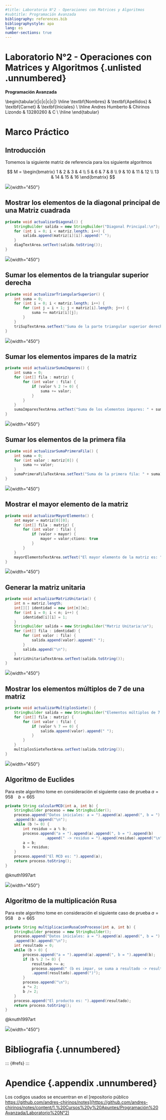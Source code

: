 ```yaml
---
#title: Laboratorio N°2 - Operaciones con Matrices y Algoritmos
#subtitle: Programación Avanzada
bibliography: references.bib
bibliographystyle: apa
lang: es
number-sections: true
---
```


# Laboratorio N°2 - Operaciones con Matrices y Algoritmos {.unlisted .unnumbered}

**Programación Avanzada**

\begin{tabular}{|c|c|c|c|}
\hline
\textbf{Nombres} & \textbf{Apellidos} & \textbf{Carnet} & \textbf{Iniciales} \\
\hline
Andres Humberto & Chirinos Lizondo & 13280260 & C \\
\hline
\end{tabular}

# Marco Práctico

## Introducción

Tomemos la siguiente matriz de referencia para los siguiente algoritmos

$$
M = \begin{bmatrix}
1 & 2 & 3 & 4 \\
5 & 6 & 7 & 8 \\
9 & 10 & 11 & 12 \\
13 & 14 & 15 & 16
\end{bmatrix}
$$

![](images/paste-1.png){width="450"}

## Mostrar los elementos de la diagonal principal de una Matriz cuadrada

``` java
private void actualizarDiagonal() {
    StringBuilder salida = new StringBuilder("Diagonal Principal:\n");
    for (int i = 0; i < matriz.length; i++) {
        salida.append(matriz[i][i]).append(" ");
    }
    diagTextArea.setText(salida.toString());
}
```

![](images/paste-2.png){width="450"}

## Sumar los elementos de la triangular superior derecha

``` java
private void actualizarTriangularSuperior() {
    int suma = 0;
    for (int i = 0; i < matriz.length; i++) {
        for (int j = i + 1; j < matriz[i].length; j++) {
            suma += matriz[i][j];
        }
    }
    triSupTextArea.setText("Suma de la parte triangular superior derecha: " + suma);
}
```

![](images/paste-4.png){width="450"}

## Sumar los elementos impares de la matriz

``` java
private void actualizarSumaImpares() {
    int suma = 0;
    for (int[] fila : matriz) {
        for (int valor : fila) {
            if (valor % 2 != 0) {
                suma += valor;
            }
        }
    }
    sumaImparesTextArea.setText("Suma de los elementos impares: " + suma);
}
```

![](images/paste-5.png){width="450"}

## Sumar los elementos de la primera fila

``` java
private void actualizarSumaPrimeraFila() {
    int suma = 0;
    for (int valor : matriz[0]) {
        suma += valor;
    }
    sumaPrimeraFilaTextArea.setText("Suma de la primera fila: " + suma);
}
```

![](images/paste-6.png){width="450"}

## Mostrar el mayor elemento de la matriz

``` java
private void actualizarMayorElemento() {
    int mayor = matriz[0][0];
    for (int[] fila : matriz) {
        for (int valor : fila) {
            if (valor > mayor) {
                mayor = valor;ctions: true
            }
        }
    }
    mayorElementoTextArea.setText("El mayor elemento de la matriz es: " + mayor);
}
```

![](images/paste-7.png){width="450"}

## Generar la matriz unitaria

``` java
private void actualizarMatrizUnitaria() {
    int n = matriz.length;
    int[][] identidad = new int[n][n];
    for (int i = 0; i < n; i++) {
        identidad[i][i] = 1;
    }
    StringBuilder salida = new StringBuilder("Matriz Unitaria:\n");
    for (int[] fila : identidad) {
        for (int valor : fila) {
            salida.append(valor).append(" ");
        }
        salida.append("\n");
    }
    matrizUnitariaTextArea.setText(salida.toString());
}
```

![](images/paste-8.png){width="450"}

## Mostrar los elementos múltiplos de 7 de una matriz

``` java
private void actualizarMultiplosSiete() {
    StringBuilder salida = new StringBuilder("Elementos múltiplos de 7:\n");
    for (int[] fila : matriz) {
        for (int valor : fila) {
            if (valor % 7 == 0) {
                salida.append(valor).append(" ");
            }
        }
    }
    multiplosSieteTextArea.setText(salida.toString());
}
```

![](images/paste-9.png){width="450"}

## Algoritmo de Euclides

Para este algoritmo tome en consideración el siguiente caso de prueba $a = 958 \quad b = 665$

``` java
private String calcularMCD(int a, int b) {
    StringBuilder proceso = new StringBuilder();
    proceso.append("Datos iniciales: a = ").append(a).append(", b = ")
    .append(b).append("\n");
    while (b != 0) {
        int residuo = a % b;
        proceso.append("a = ").append(a).append(", b = ").append(b)
                  .append(" -> residuo = ").append(residuo).append("\n");
        a = b;
        b = residuo;
    }
    proceso.append("El MCD es: ").append(a);
    return proceso.toString();
}
```

@knuth1997art

![](images/paste-10.png){width="450"}

## Algoritmo de la multiplicación Rusa

Para este algoritmo tome en consideración el siguiente caso de prueba $a = 958 \quad b = 665$

``` java
private String multiplicacionRusaConProceso(int a, int b) {
    StringBuilder proceso = new StringBuilder();
    proceso.append("Datos iniciales: a = ").append(a).append(", b = ")
    .append(b).append("\n");
    int resultado = 0;
    while (b > 0) {
        proceso.append("a = ").append(a).append(", b = ").append(b);
        if (b % 2 != 0) {
            resultado += a;
            proceso.append(" (b es impar, se suma a resultado -> resultado = ")
            .append(resultado).append(")");
        }
        proceso.append("\n");
        a *= 2;
        b /= 2;
    }
    proceso.append("El producto es: ").append(resultado);
    return proceso.toString();
}
```

@knuth1997art

![](images/paste-12.png){width="450"}

# Bibliografia {.unnumbered}

::: {#refs}
:::

# Apendice {.appendix .unnumbered}

Los codigos usados se encuentran en el [repositorio público https://github.com/andres-chirinos/notes](https://github.com/andres-chirinos/notes/content/1.%20Cursos%20y%20Apuntes/Programación%20Avanzada/Laboratorio%20N°2)